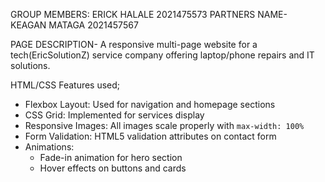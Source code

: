 GROUP MEMBERS: ERICK HALALE 2021475573
PARTNERS NAME- KEAGAN MATAGA 2021457567

PAGE DESCRIPTION- A responsive multi-page website for a tech(EricSolutionZ) service company offering laptop/phone repairs and IT solutions.

 HTML/CSS Features used;
- Flexbox Layout: Used for navigation and homepage sections
- CSS Grid: Implemented for services display
- Responsive Images: All images scale properly with `max-width: 100%`
- Form Validation: HTML5 validation attributes on contact form
- Animations: 
  - Fade-in animation for hero section
  - Hover effects on buttons and cards